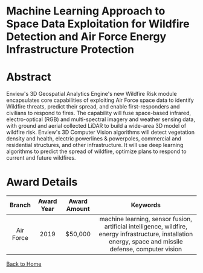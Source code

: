 
Machine Learning Approach to Space Data Exploitation for Wildfire Detection and Air Force Energy Infrastructure Protection
==========================================================================================================================

# Abstract


Enview's 3D Geospatial Analytics Engine's new Wildfire Risk module encapsulates core capabilities of exploiting Air Force space data to identify Wildfire threats, predict their spread, and enable first-responders and civilians to respond to fires. The capability will fuse space-based infrared, electro-optical (RGB) and multi-spectral imagery and weather sensing data, with ground and aerial collected LiDAR to build a wide-area 3D model of wildfire risk. Enview's 3D Computer Vision algorithms will detect vegetation density and health, electric powerlines & powerpoles, commercial and residential structures, and other infrastructure. It will use deep learning algorithms to predict the spread of wildfire, optimize plans to respond to current and future wildfires.  

# Award Details

|Branch|Award Year|Award Amount|Keywords|
| :---: | :---: | :---: | :---: |
|Air Force|2019|$50,000|machine learning, sensor fusion, artificial intelligence, wildfire, energy infrastructure, installation energy, space and missile defense, computer vision|
  
  


[Back to Home](https://github.com/chrischow/dod_sbir_awards/Reports/DJ/#1498)
